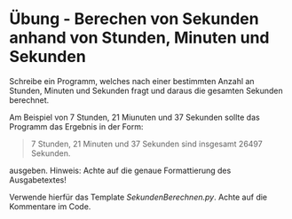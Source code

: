# Übung - Berechen von Sekunden anhand von Stunden, Minuten und Sekunden

Schreibe ein Programm, welches nach einer bestimmten Anzahl an Stunden, Minuten und Sekunden fragt und daraus die gesamten Sekunden berechnet.

Am Beispiel von 7 Stunden, 21 Miunuten und 37 Sekunden sollte das Programm das Ergebnis in der Form:

> 7 Stunden, 21 Minuten und 37 Sekunden sind insgesamt 26497 Sekunden.

ausgeben. Hinweis: Achte auf die genaue Formattierung des Ausgabetextes!

Verwende hierfür das Template *SekundenBerechnen.py*. Achte auf die Kommentare im Code.
